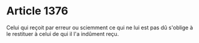 # Article 1376

Celui qui reçoit par erreur ou sciemment ce qui ne lui est pas dû s'oblige à le restituer à celui de qui il l'a indûment reçu.